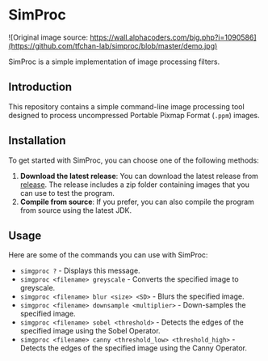 # SimProc
![Original image source: https://wall.alphacoders.com/big.php?i=1090586](https://github.com/tfchan-lab/simproc/blob/master/demo.jpg)

SimProc is a simple implementation of image processing filters.

## Introduction
This repository contains a simple command-line image processing tool designed to process uncompressed Portable Pixmap Format (`.ppm`) images.

## Installation
To get started with SimProc, you can choose one of the following methods:

1. **Download the latest release**: You can download the latest release from [release](https://github.com/tfchan-lab/simproc/releases/tag/v1.0). The release includes a zip folder containing images that you can use to test the program.
2. **Compile from source**: If you prefer, you can also compile the program from source using the latest JDK.

## Usage
Here are some of the commands you can use with SimProc:

- `simgproc ?` - Displays this message.
- `simgproc <filename> greyscale` - Converts the specified image to greyscale.
- `simgproc <filename> blur <size> <SD>` - Blurs the specified image.
- `simgproc <filename> downsample <multiplier>` - Down-samples the specified image.
- `simgproc <filename> sobel <threshold>` - Detects the edges of the specified image using the Sobel Operator.
- `simgproc <filename> canny <threshold_low> <threshold_high>` - Detects the edges of the specified image using the Canny Operator.

